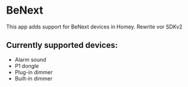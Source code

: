 # BeNext

This app adds support for BeNext devices in Homey.
Rewrite vor SDKv2

## Currently supported devices:

* Alarm sound
* P1 dongle
* Plug-in dimmer
* Built-in dimmer

